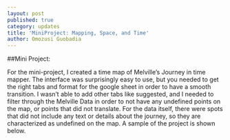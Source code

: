 ```yaml
---
layout: post
published: true
category: updates
title: 'MiniProject: Mapping, Space, and Time'
author: Omozusi Guobadia
---
```

##Mini Project:

For the mini-project, I created a time map of Melville’s Journey in time mapper. The interface was surprisingly easy to use, but you needed to get the right tabs and format for the google sheet in order to have a smooth transition. I wasn’t able to add other tabs like suggested, and I needed to filter through the Melville Data in order to not have any undefined points on the map, or points that did not translate. For the data itself, there were spots that did not include any text or details about the journey, so they are characterized as undefined on the map. A sample of the project is shown below. 

